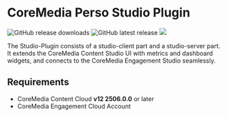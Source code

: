 # CoreMedia Perso Studio Plugin

![GitHub release downloads](https://img.shields.io/github/downloads/coremedia-contributions/perso-plugin/latest/total)
![GitHub latest release](https://img.shields.io/github/v/release/coremedia-contributions/perso-plugin)
<img src="https://img.shields.io/badge/CMCC%20Version->=2506.0.0-blue.svg">

The Studio-Plugin consists of a studio-client part and a studio-server part. It extends the CoreMedia Content Studio UI 
with metrics and dashboard widgets, and connects to the CoreMedia Engagement Studio seamlessly.

## Requirements

- CoreMedia Content Cloud **v12 2506.0.0** or later
- CoreMedia Engagement Cloud Account
